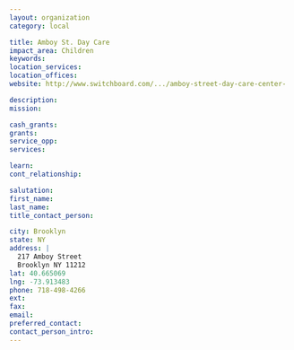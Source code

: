 ```yaml
---
layout: organization
category: local

title: Amboy St. Day Care
impact_area: Children
keywords: 
location_services: 
location_offices: 
website: http://www.switchboard.com/.../amboy-street-day-care-center-

description: 
mission: 

cash_grants: 
grants: 
service_opp: 
services: 

learn: 
cont_relationship: 

salutation: 
first_name: 
last_name: 
title_contact_person: 

city: Brooklyn
state: NY
address: |
  217 Amboy Street     
  Brooklyn NY 11212
lat: 40.665069
lng: -73.913483
phone: 718-498-4266
ext: 
fax: 
email: 
preferred_contact: 
contact_person_intro: 
---
```


